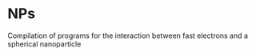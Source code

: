 # NPs
Compilation of programs for the interaction between fast electrons and a spherical nanoparticle
